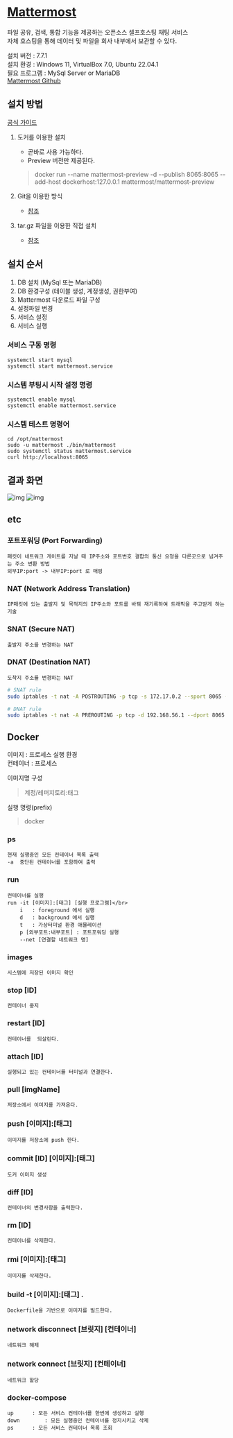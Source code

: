 # [Mattermost](https://mattermost.com/)
파일 공유, 검색, 통합 기능을 제공하는 오픈소스 셀프호스팅 채팅 서비스 </br>
자체 호스팅을 통해 데이터 및 파일을 회사 내부에서 보관할 수 있다.</br>

설치 버전 : 7.7.1 </br>
설치 환경 : Windows 11, VirtualBox 7.0, Ubuntu 22.04.1 </br>
필요 프로그램 : MySql Server or MariaDB </br>
[Mattermost Github](https://github.com/mattermost/docker) </br>

## 설치 방법
[공식 가이드](https://docs.mattermost.com/guides/deployment.html#install-guides)
1. 도커를 이용한 설치
    * 곧바로 사용 가능하다.
    * Preview 버전만 제공된다.
    >docker run --name mattermost-preview -d --publish 8065:8065 --add-host dockerhost:127.0.0.1 mattermost/mattermost-preview 

2. Git을 이용한 방식
    * [참조](https://judo0179.tistory.com/59)  
3. tar.gz 파일을 이용한 직접 설치
    * [참조](https://sakwon.tistory.com/73)

## 설치 순서
1. DB 설치 (MySql 또는 MariaDB)
2. DB 환경구성 (테이블 생성, 계정생성, 권한부여)
3. Mattermost 다운로드  파일 구성
4. 설정파일 변경
5. 서비스 설정
6. 서비스 실행

### 서비스 구동 명령
    systemctl start mysql
    systemctl start mattermost.service

### 시스템 부팅시 시작 설정 명령
    systemctl enable mysql
    systemctl enable mattermost.service

### 시스템 테스트 명령어
    cd /opt/mattermost
    sudo -u mattermost ./bin/mattermost
    sudo systemctl status mattermost.service 
    curl http://localhost:8065


## 결과 화면
![img](./img/mattermost1.png)
![img](./img/mattermost2.png)

## etc
### 포트포워딩	(Port Forwarding)
    패킷이 네트워크 게이트를 지날 때 IP주소와 포트번호 결합의 통신 요청을 다른곳으로 넘겨주는 주소 변환 방법
    외부IP:port -> 내부IP:port 로 매핑

### NAT		(Network Address Translation)
    IP패킷에 있는 출발지 및 목적지의 IP주소와 포트를 바꿔 재기록하여 트래픽을 주고받게 하는 기술
### SNAT		(Secure NAT)
	출발지 주소를 변경하는 NAT
### DNAT		(Destination NAT)
	도착지 주소를 변경하는 NAT

``` bash
# SNAT rule
sudo iptables -t nat -A POSTROUTING -p tcp -s 172.17.0.2 --sport 8065 -d 192.168.56.1 -j SNAT --to-source 192.168.56.1

# DNAT rule
sudo iptables -t nat -A PREROUTING -p tcp -d 192.168.56.1 --dport 8065 -j DNAT --to-destination 172.17.0.2:8065
```

## Docker
이미지	: 프로세스 실행 환경 </br>
컨테이너	: 프로세스

이미지명 구성 
>계정/레퍼지토리:태그

실행 명령(prefix)
>docker

### ps
    현재 실행중인 모든 컨테이너 목록 출력
    -a	중단된 컨테이너를 포함하여 출력

### run	
    컨테이너를 실행
    run -it [이미지]:[태그] [실행 프로그램]</br>
        i   : foreground 에서 실행
        d 	: background 에서 실행
        t	: 가상터미널 환경 애뮬레이션
        p [외부포트:내부포트] : 포트포워딩 실행
        --net [연결할 네트워크 명]

### images
    시스템에 저장된 이미지 확인
### stop [ID]
    컨테이너 중지
### restart [ID]
    컨테이너를  되살린다.
### attach [ID] 
    실행되고 있는 컨테이너를 터미널과 연결한다.
### pull [imgName]	
    저장소에서 이미지를 가져온다.
### push [이미지]:[태그]	
    이미지를 저장소에 push 한다.
### commit [ID] [이미지]:[태그]	
    도커 이미지 생성
### diff [ID]	
    컨테이너의 변경사항을 출력한다.
### rm [ID]
    컨테이너를 삭제한다.
### rmi [이미지]:[태그]	
    이미지를 삭제한다.
### build -t [이미지]:[태그] .	
    Dockerfile을 기반으로 이미지를 빌드한다.
### network disconnect [브릿지] [컨테이너]	
    네트워크 해제
### network connect [브릿지] [컨테이너]		
    네트워크 할당
### docker-compose 
    up		: 모든 서비스 컨테이너를 한번에 생성하고 실행
    down		: 모든 실행중인 컨테이너를 정지시키고 삭제
    ps		: 모든 서비스 컨테이너 목록 조회

